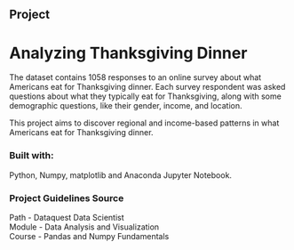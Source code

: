 ## Project
# Analyzing Thanksgiving Dinner

The dataset contains 1058 responses to an online survey about what Americans eat for Thanksgiving dinner. Each survey respondent was asked questions about what they typically eat for Thanksgiving, along with some demographic questions, like their gender, income, and location.

This project aims to discover regional and income-based patterns in what Americans eat for Thanksgiving dinner.


### Built with:

Python, Numpy, matplotlib and Anaconda Jupyter Notebook.


### Project Guidelines Source

 Path - Dataquest Data Scientist\
 Module - Data Analysis and Visualization\
 Course - Pandas and Numpy Fundamentals
